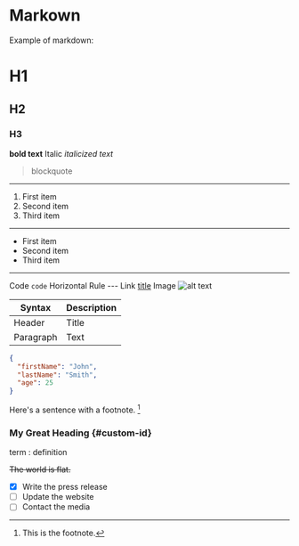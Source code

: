 # Markown
Example of markdown:

# H1
## H2
### H3
**bold text**
Italic	*italicized text*

> blockquote

---
1. First item
2. Second item
3. Third item

---
- First item
- Second item
- Third item

---
Code	`code`
Horizontal Rule	---
Link	[title](https://www.example.com)
Image	![alt text](https://external-content.duckduckgo.com/iu/?u=https%3A%2F%2Ftse1.mm.bing.net%2Fth%3Fid%3DOIP.NSagt4MI4wyP0x85oTXylAHaD1%26pid%3DApi&f=1)

| Syntax | Description |
| ----------- | ----------- |
| Header | Title |
| Paragraph | Text |

```json
{
  "firstName": "John",
  "lastName": "Smith",
  "age": 25
}
```

Here's a sentence with a footnote. [^1]

[^1]: This is the footnote.

### My Great Heading {#custom-id}

term
: definition

~~The world is flat.~~
- [x] Write the press release
- [ ] Update the website
- [ ] Contact the media
